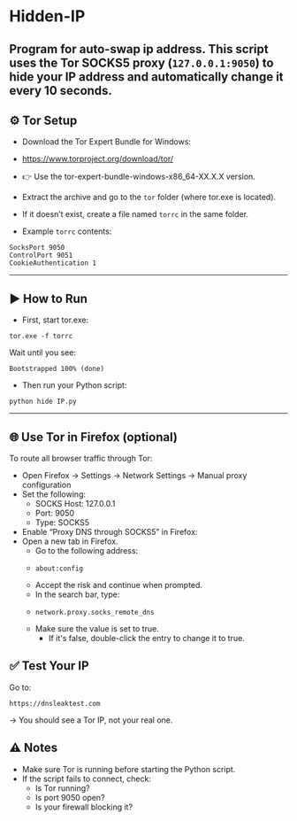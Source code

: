 # Hidden-IP
Program for auto-swap ip address.
This script uses the Tor SOCKS5 proxy (`127.0.0.1:9050`) to hide your IP address and automatically change it every 10 seconds.
----------------------------

## ⚙️ Tor Setup
* Download the Tor Expert Bundle for Windows:

* https://www.torproject.org/download/tor/

* 👉 Use the tor-expert-bundle-windows-x86_64-XX.X.X version.

* Extract the archive and go to the `tor` folder (where tor.exe is located).

* If it doesn’t exist, create a file named `torrc` in the same folder.

* Example `torrc` contents:
```
SocksPort 9050
ControlPort 9051
CookieAuthentication 1
```
-------------
## ▶️ How to Run
* First, start tor.exe:
```
tor.exe -f torrc
```
Wait until you see:
```
Bootstrapped 100% (done)
```
* Then run your Python script:
```
python hide IP.py
```
---
## 🌐 Use Tor in Firefox (optional)
To route all browser traffic through Tor:
* Open Firefox → Settings → Network Settings → Manual proxy configuration
* Set the following:
  * SOCKS Host: 127.0.0.1
  * Port: 9050
  * Type: SOCKS5
* Enable “Proxy DNS through SOCKS5” in Firefox:
* Open a new tab in Firefox.
  * Go to the following address:
  * ```
    about:config
    ```
  * Accept the risk and continue when prompted.
  * In the search bar, type:
  * ```
    network.proxy.socks_remote_dns
    ```
  * Make sure the value is set to true.
    * If it's false, double-click the entry to change it to true.
## ✅ Test Your IP
Go to:
```
https://dnsleaktest.com
```
→ You should see a Tor IP, not your real one.
## ⚠️ Notes
* Make sure Tor is running before starting the Python script.
* If the script fails to connect, check:
  * Is Tor running?
  * Is port 9050 open?
  * Is your firewall blocking it?
